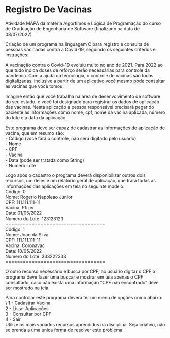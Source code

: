 # Registro De Vacinas

Atividade MAPA da matéria Algortimos e Lógica de Programação do curso de Graduação de Engenharia de Software (finalizado na data de 08/07/2022)

Criação de um programa na linguagem C para registro e consulta de pessoas vacinadas contra a Covid-19, seguindo os seguintes critérios e instruções:

A vacinação contra o Covid-19 evoluiu muito no ano de 2021. Para 2022 ao que tudo indica doses de reforço serão necessárias para controle da pandemia. Com a ajuda da tecnologia, o controle de vacinas são todas digitalizadas, inclusive a partir de um aplicativo você mesmo pode consultar as vacinas que você tomou.

Imagine então que você trabalha na área de desenvolvimento de software do seu estado, e você foi designado para registrar os dados de aplicação das vacinas. Nesta aplicação a pessoa responsável precisará pegar do paciente as informações como nome, cpf, nome da vacina aplicada, número do lote e a data da aplicação.

Este programa deve ser capaz de cadastrar as informações de aplicação de vacina, que em resumo são: \
    - Código (você fará o controle, não será digitado pelo usuário) \
    - Nome \
    - CPF \
    - Vacina \
    - Data (pode ser tratada como String) \
    - Numero Lote 

Logo após o cadastro o programa deverá disponibilizar outros dois recursos, um deles é um relatório geral de aplicação, que trará todas as informações das aplicações em tela no seguinte modelo: \
    Código: 0 \
    Nome: Rogerio Napoleao Júnior \
    CPF: 111.111.111-11 \
    Vacina: Pfizer \
    Data: 01/05/2022 \
    Numero do Lote: 123123123 \
    ================================== \
    Código: 1 \
    Nome: Joao da Silva \
    CPF: 111.111.111-11 \
    Vacina: Coronavac \
    Data: 10/05/2022 \
    Numero do Lote: 333222333 \
    ================================== 

O outro recurso necessário é busca por CPF, ao usuário digitar o CPF o programa deve fazer uma buscar e mostrar em tela apenas o CPF consultado, caso não exista uma informação “CPF não encontrado” deve ser mostrado na tela.

Para controlar este programa deverá ter um menu de opções como abaixo: \ 
    1 - Cadastrar Vacina \
    2 - Listar Aplicações \
    3 - Consultar por CPF \
    4 - Sair \
Utilize os mais variados recursos aprendidos na disciplina. Seja criativo, não se prenda a uma unica forma de resolver este problema.
